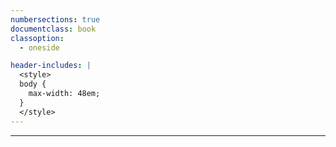 ```yaml
---
numbersections: true
documentclass: book
classoption:
  - oneside

header-includes: |
  <style>
  body {
    max-width: 48em;
  }
  </style>
---
```


---
